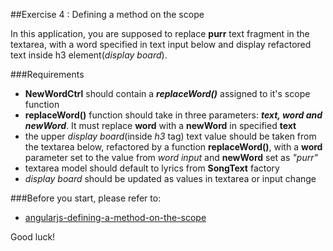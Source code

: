 ##Exercise 4 : Defining a method on the scope

In this application, you are supposed to replace **purr** text fragment in the textarea, with a word specified in text input below and display
refactored text inside h3 element(*display board*).

###Requirements
* **NewWordCtrl** should contain a ***replaceWord()*** assigned to it's scope function
* **replaceWord()** function should take in three parameters: ***text, word and newWord***. It must replace **word** with a **newWord** in specified **text**
* the upper *display board*(inside *h3* tag) text value should be taken from the textarea below, refactored by a function **replaceWord()**, with a **word** 
parameter set to the value from *word input* and **newWord** set as *"purr"*
* textarea model should default to lyrics from **SongText** factory
* *display board* should be updated as values in textarea or input change

###Before you start, please refer to:
* [angularjs-defining-a-method-on-the-scope](https://egghead.io/lessons/angularjs-defining-a-method-on-the-scope)


Good luck!
